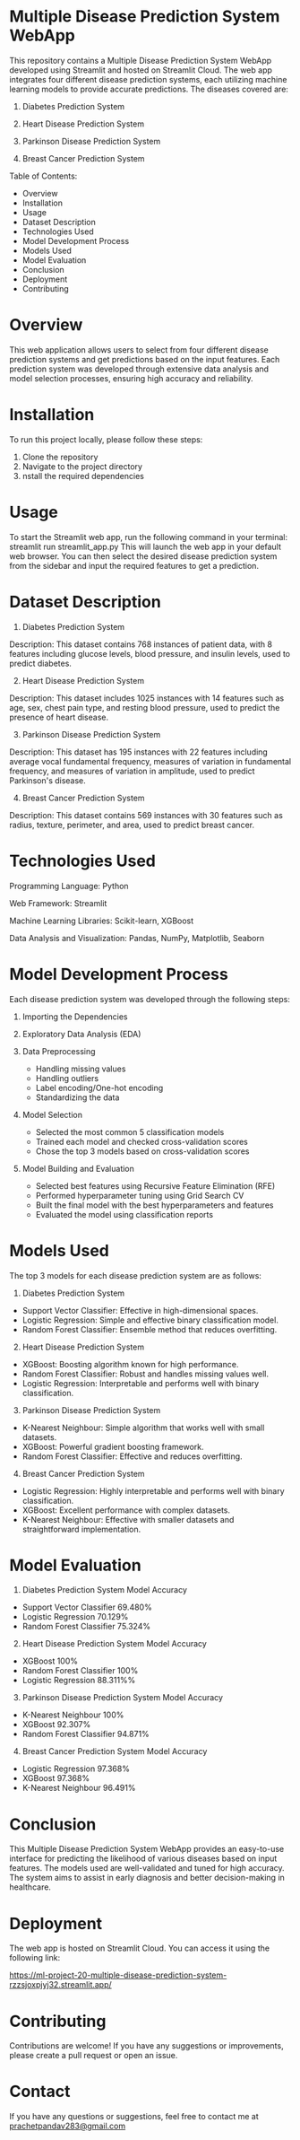 # Multiple Disease Prediction System WebApp
This repository contains a Multiple Disease Prediction System WebApp developed using Streamlit and hosted on Streamlit Cloud. The web app integrates four different disease prediction systems, each utilizing machine learning models to provide accurate predictions. The diseases covered are:


1. Diabetes Prediction System

2. Heart Disease Prediction System

3. Parkinson Disease Prediction System

4. Breast Cancer Prediction System


Table of Contents:

* Overview
* Installation
* Usage
* Dataset Description
* Technologies Used
* Model Development Process
* Models Used
* Model Evaluation
* Conclusion
* Deployment
* Contributing

# Overview
This web application allows users to select from four different disease prediction systems and get predictions based on the input features. Each prediction system was developed through extensive data analysis and model selection processes, ensuring high accuracy and reliability.

# Installation
To run this project locally, please follow these steps:
1. Clone the repository
2. Navigate to the project directory
3. nstall the required dependencies


# Usage
To start the Streamlit web app, run the following command in your terminal: streamlit run streamlit_app.py
This will launch the web app in your default web browser. You can then select the desired disease prediction system from the sidebar and input the required features to get a prediction.

# Dataset Description
1. Diabetes Prediction System

Description: This dataset contains 768 instances of patient data, with 8 features including glucose levels, blood pressure, and insulin levels, used to predict diabetes.

2. Heart Disease Prediction System

Description: This dataset includes 1025 instances with 14 features such as age, sex, chest pain type, and resting blood pressure, used to predict the presence of heart disease.

3. Parkinson Disease Prediction System

Description: This dataset has 195 instances with 22 features including average vocal fundamental frequency, measures of variation in fundamental frequency, and measures of variation in amplitude, used to predict Parkinson's disease.

4. Breast Cancer Prediction System

Description: This dataset contains 569 instances with 30 features such as radius, texture, perimeter, and area, used to predict breast cancer.


# Technologies Used
Programming Language: Python

Web Framework: Streamlit

Machine Learning Libraries: Scikit-learn, XGBoost

Data Analysis and Visualization: Pandas, NumPy, Matplotlib, Seaborn


# Model Development Process
Each disease prediction system was developed through the following steps:

1. Importing the Dependencies

2. Exploratory Data Analysis (EDA)

3. Data Preprocessing
   * Handling missing values
   * Handling outliers
   * Label encoding/One-hot encoding
   * Standardizing the data

4. Model Selection
   * Selected the most common 5 classification models
   * Trained each model and checked cross-validation scores
   * Chose the top 3 models based on cross-validation scores

5. Model Building and Evaluation
   * Selected best features using Recursive Feature Elimination (RFE)
   * Performed hyperparameter tuning using Grid Search CV
   * Built the final model with the best hyperparameters and features
   * Evaluated the model using classification reports


# Models Used
The top 3 models for each disease prediction system are as follows:

1. Diabetes Prediction System
- Support Vector Classifier: Effective in high-dimensional spaces.
- Logistic Regression: Simple and effective binary classification model.
- Random Forest Classifier: Ensemble method that reduces overfitting.

2. Heart Disease Prediction System
- XGBoost: Boosting algorithm known for high performance.
- Random Forest Classifier: Robust and handles missing values well.
- Logistic Regression: Interpretable and performs well with binary classification.

3. Parkinson Disease Prediction System
- K-Nearest Neighbour: Simple algorithm that works well with small datasets.
- XGBoost: Powerful gradient boosting framework.
- Random Forest Classifier: Effective and reduces overfitting.

4. Breast Cancer Prediction System
- Logistic Regression: Highly interpretable and performs well with binary classification.
- XGBoost: Excellent performance with complex datasets.
- K-Nearest Neighbour: Effective with smaller datasets and straightforward implementation.


# Model Evaluation

1. Diabetes Prediction System
Model	Accuracy
- Support Vector Classifier	69.480%
- Logistic Regression	70.129%
- Random Forest Classifier	75.324%

2. Heart Disease Prediction System
Model	Accuracy
- XGBoost	100%
- Random Forest Classifier	100%
- Logistic Regression	88.311%%

3. Parkinson Disease Prediction System
Model	Accuracy
- K-Nearest Neighbour	100%
- XGBoost	92.307%
- Random Forest Classifier	94.871%

4. Breast Cancer Prediction System
Model	Accuracy
- Logistic Regression	97.368%
- XGBoost	97.368%
- K-Nearest Neighbour	96.491%

# Conclusion
This Multiple Disease Prediction System WebApp provides an easy-to-use interface for predicting the likelihood of various diseases based on input features. The models used are well-validated and tuned for high accuracy. The system aims to assist in early diagnosis and better decision-making in healthcare.

# Deployment
The web app is hosted on Streamlit Cloud. You can access it using the following link:

https://ml-project-20-multiple-disease-prediction-system-rzzsjoxpjyj32.streamlit.app/

# Contributing
Contributions are welcome! If you have any suggestions or improvements, please create a pull request or open an issue.

# Contact
If you have any questions or suggestions, feel free to contact me at prachetpandav283@gmail.com
